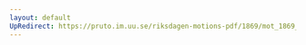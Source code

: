 ```yaml
---
layout: default
UpRedirect: https://pruto.im.uu.se/riksdagen-motions-pdf/1869/mot_1869__ak__222/mot_1869__ak__222-002.pdf
---
```

